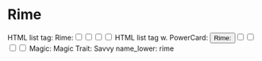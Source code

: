 # Rime

HTML list tag: <tr><td>Rime:</td><td><input type="checkbox" name="attr_rime" value="1"><span class="checkmark"></span></td><td><input type="checkbox" name="attr_rime" value="2"><span class="checkmark"></span></td><td><input type="checkbox" name="attr_rime" value="3"><span class="checkmark"></span></td><td><input type="checkbox" name="attr_rime" value="4"><span class="checkmark"></span></td></tr>
HTML list tag w. PowerCard: <tr><td><button class="txt-btn" type="roll" value="!power {{
--name|@{name} - Rime
--Result Set| [[ [$skill|XPND] @{BAMF|challenge}d@{rime}>4]]
--Hits|[^skill.ss]
--1s|[^skill.ones]
--format|skillcheck
}}">Rime:</button></td><td><input type="checkbox" name="attr_rime" value="6"><span class="checkmark"></span></td><td><input type="checkbox" name="attr_rime" value="8"><span class="checkmark"></span></td><td><input type="checkbox" name="attr_rime" value="10"><span class="checkmark"></span></td><td><input type="checkbox" name="attr_rime" value="12"><span class="checkmark"></span></td></tr>
Magic: Magic
Trait: Savvy
name_lower: rime